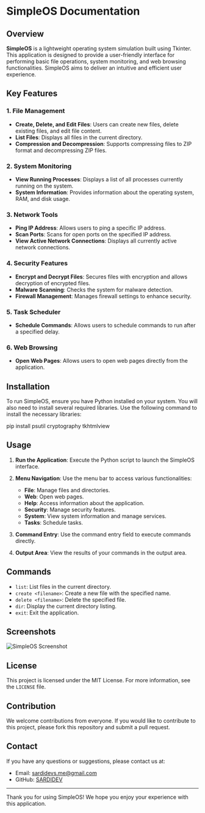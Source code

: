 # SimpleOS Documentation

## Overview
**SimpleOS** is a lightweight operating system simulation built using Tkinter. This application is designed to provide a user-friendly interface for performing basic file operations, system monitoring, and web browsing functionalities. SimpleOS aims to deliver an intuitive and efficient user experience.

## Key Features
### 1. File Management
- **Create, Delete, and Edit Files**: Users can create new files, delete existing files, and edit file content.
- **List Files**: Displays all files in the current directory.
- **Compression and Decompression**: Supports compressing files to ZIP format and decompressing ZIP files.

### 2. System Monitoring
- **View Running Processes**: Displays a list of all processes currently running on the system.
- **System Information**: Provides information about the operating system, RAM, and disk usage.

### 3. Network Tools
- **Ping IP Address**: Allows users to ping a specific IP address.
- **Scan Ports**: Scans for open ports on the specified IP address.
- **View Active Network Connections**: Displays all currently active network connections.

### 4. Security Features
- **Encrypt and Decrypt Files**: Secures files with encryption and allows decryption of encrypted files.
- **Malware Scanning**: Checks the system for malware detection.
- **Firewall Management**: Manages firewall settings to enhance security.

### 5. Task Scheduler
- **Schedule Commands**: Allows users to schedule commands to run after a specified delay.

### 6. Web Browsing
- **Open Web Pages**: Allows users to open web pages directly from the application.

## Installation
To run SimpleOS, ensure you have Python installed on your system. You will also need to install several required libraries. Use the following command to install the necessary libraries:

pip install psutil cryptography tkhtmlview

## Usage
1. **Run the Application**: Execute the Python script to launch the SimpleOS interface.
2. **Menu Navigation**: Use the menu bar to access various functionalities:
   - **File**: Manage files and directories.
   - **Web**: Open web pages.
   - **Help**: Access information about the application.
   - **Security**: Manage security features.
   - **System**: View system information and manage services.
   - **Tasks**: Schedule tasks.

3. **Command Entry**: Use the command entry field to execute commands directly.
4. **Output Area**: View the results of your commands in the output area.

## Commands
- `list`: List files in the current directory.
- `create <filename>`: Create a new file with the specified name.
- `delete <filename>`: Delete the specified file.
- `dir`: Display the current directory listing.
- `exit`: Exit the application.

## Screenshots
![SimpleOS Screenshot](screenshot.png)

## License
This project is licensed under the MIT License. For more information, see the `LICENSE` file.

## Contribution
We welcome contributions from everyone. If you would like to contribute to this project, please fork this repository and submit a pull request.

## Contact
If you have any questions or suggestions, please contact us at:
- Email: sardidevs.me@gmail.com
- GitHub: [SARDIDEV](https://github.com/sardidev5)

---

Thank you for using SimpleOS! We hope you enjoy your experience with this application.